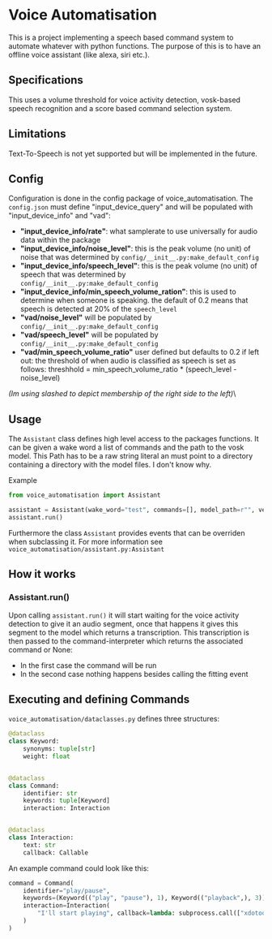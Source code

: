 # Voice Automatisation

This is a project implementing a speech based command system to automate whatever with python functions. The purpose of this is to have an offline voice assistant (like alexa, siri etc.).

## Specifications

This uses a volume threshold for voice activity detection, vosk-based speech recognition and a score based command selection system.

## Limitations

Text-To-Speech is not yet supported but will be implemented in the future.

## Config

Configuration is done in the config package of voice_automatisation. The `config.json` must define "input_device_query" and will be populated with "input_device_info" and "vad":

- **"input_device_info/rate"**: what samplerate to use universally for audio data within the package
- **"input_device_info/noise_level"**: this is the peak volume (no unit) of noise that was determined by `config/__init__.py:make_default_config`
- **"input_device_info/speech_level"**: this is the peak volume (no unit) of speech that was determined by `config/__init__.py:make_default_config`
- **"input_device_info/min_speech_volume_ration"**: this is used to determine when someone is speaking. the default of 0.2 means that speech is detected at 20% of the `speech_level`
- **"vad/noise_level"** will be populated by `config/__init__.py:make_default_config`
- **"vad/speech_level"** will be populated by `config/__init__.py:make_default_config`
- **"vad/min_speech_volume_ratio"** user defined but defaults to 0.2 if left out: the threshold of when audio is classified as speech is set as follows: threshhold = min_speech_volume_ratio \* (speech_level - noise_level)

_(Im using slashed to depict membership of the right side to the left)_\

## Usage

The `Assistant` class defines high level access to the packages functions. It can be given a wake word a list of commands and the path to the vosk model. This Path has to be a raw string literal an must point to a directory containing a directory with the model files. I don't know why.

Example

```python
from voice_automatisation import Assistant

assistant = Assistant(wake_word="test", commands=[], model_path=r"", verbose=True)
assistant.run()
```

Furthermore the class `Assistant` provides events that can be overriden when subclassing it. For more information see `voice_automatisation/assistant.py:Assistant`

## How it works

### Assistant.run()

Upon calling `assistant.run()` it will start waiting for the voice activity detection to give it an audio segment, once that happens it gives this segment to the model which returns a transcription. This transcription is then passed to the command-interpreter which returns the associated command or None:

- In the first case the command will be run
- In the second case nothing happens besides calling the fitting event

## Executing and defining Commands

`voice_automatisation/dataclasses.py` defines three structures:

```python
@dataclass
class Keyword:
    synonyms: tuple[str]
    weight: float


@dataclass
class Command:
    identifier: str
    keywords: tuple[Keyword]
    interaction: Interaction


@dataclass
class Interaction:
    text: str
    callback: Callable

```

An example command could look like this:

```python
command = Command(
    identifier="play/pause",
    keywords=(Keyword(("play", "pause"), 1), Keyword(("playback",), 3))
    interaction=Interaction(
        "I'll start playing", callback=lambda: subprocess.call(["xdotool", "key", "XF86AudioPlay"])
    )
)
```
